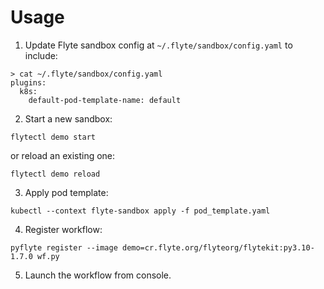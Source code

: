 # Usage

1. Update Flyte sandbox config at `~/.flyte/sandbox/config.yaml` to include:
```
> cat ~/.flyte/sandbox/config.yaml
plugins:
  k8s:
    default-pod-template-name: default
```

2. Start a new sandbox:
```
flytectl demo start
```
or reload an existing one:
```
flytectl demo reload
```

3. Apply pod template:
```
kubectl --context flyte-sandbox apply -f pod_template.yaml
```

4. Register workflow:
```
pyflyte register --image demo=cr.flyte.org/flyteorg/flytekit:py3.10-1.7.0 wf.py
```

5. Launch the workflow from console.
